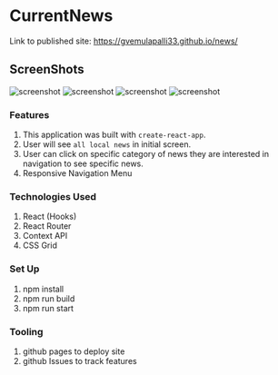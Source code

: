 # CurrentNews

Link to published site: https://gvemulapalli33.github.io/news/

## ScreenShots
![screenshot](https://raw.github.com/gvemulapalli33/news/master/localNews.png)
![screenshot](https://raw.github.com/gvemulapalli33/news/master/healthNews.png)
![screenshot](https://raw.github.com/gvemulapalli33/news/master/mobile.png)
![screenshot](https://raw.github.com/gvemulapalli33/news/master/responsiveNav.png)

### Features
 1. This application was built with `create-react-app`.
 2. User will see `all local news` in initial screen.
 3. User can click on specific category of news they are interested in navigation to see specific news.
 4. Responsive Navigation Menu

### Technologies Used
1. React (Hooks)
2. React Router
3. Context API
4. CSS Grid

 ### Set Up
  1. npm install
  2. npm run build
  3. npm run start

### Tooling
1. github pages to deploy site
2. github Issues to track features
